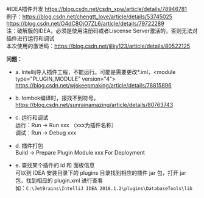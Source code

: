 #IDEA插件开发
 <https://blog.csdn.net/csdn_xpw/article/details/78946781>  
	例子：<https://blog.csdn.net/chengtt_love/article/details/53745025>    
		  <https://blog.csdn.net/O4dC8OjO7ZL6/article/details/79722289>  
注：破解版的IDEA，必须是使用注册码或者Liscense Server激活的，否则无法对插件进行运行和调试  
本次使用的激活码：https://blog.csdn.net/jilky123/article/details/80522125


**问题：**  
* a. Intellij导入插件工程，不能运行。可能是需要更改*.iml，\<module type="PLUGIN_MODULE" version="4"\>
https://blog.csdn.net/wjskeepmaking/article/details/78815896
* b. lombok编译时，报找不到符号。  
https://blog.csdn.net/sunrainamazing/article/details/80763743

* c. 运行和调试  
运行：Run -> Run xxx  （xxx为插件名称）  
调试：Run -> Debug xxx

* d. 插件打包  
Build -> Prepare Plugin Module xxx For Deployment

* e. 查找某个插件的 id 和 面板信息  
可以到 IDEA 安装目录下的 plugins 目录找到相应的插件 jar 包，打开 jar 包，找到相应的 plugin.xml 进行查看  
如：`C:\JetBrains\IntelliJ IDEA 2018.1.2\plugins\DatabaseTools\lib` 